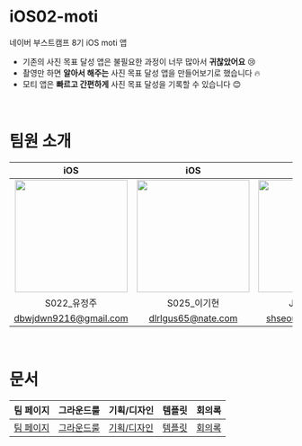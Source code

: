 # iOS02-moti
네이버 부스트캠프 8기 iOS moti 앱
- 기존의 사진 목표 달성 앱은 불필요한 과정이 너무 많아서 **귀찮았어요** 😢
- 촬영만 하면 **알아서 해주는** 사진 목표 달성 앱을 만들어보기로 했습니다 🔥
- 모티 앱은 **빠르고 간편하게** 사진 목표 달성을 기록할 수 있습니다 😊

</br>

# 팀원 소개
<table>
    <thead>
        <tr >
            <th style="text-align:center;" >iOS</th>
            <th style="text-align:center;" >iOS</th>
            <th style="text-align:center;" >BE</th>
            <th style="text-align:center;" >BE</th>
        </tr>
    </thead>
    <tbody align=center>
        <tr>
            <td><a href="https://github.com/jeongju9216"><img width="200" src="https://github.com/jeongju9216.png" /></a></td>
            <td><a href="https://github.com/looloolalaa"><img width="200" src="https://github.com/looloolalaa.png" /></a></td>
            <td><a href="https://github.com/lsh23"><img width="200" src="https://github.com/lsh23.png" /></a></td>
            <td><a href="https://github.com/Dltmd202"><img width="200" src="https://github.com/Dltmd202.png" /></a></td>
        </tr>
        <tr>
            <td>S022_유정주</td>
            <td>S025_이기현</td>
            <td>J102_이세형</td>
            <td>J107_이승환</td>
        </tr>
        <tr>
            <td><a href="dbwjdwn9216@gmail.com">dbwjdwn9216@gmail.com</a></td>
            <td><a href="dlrlgus65@nate.com">dlrlgus65@nate.com</a></td>
            <td><a href="shseoul14@gmail.com">shseoul14@gmail.com</a></td>
            <td><a href="dltmd202@gmail.com">dltmd202@gmail.com</a></td>
        </tr>
    </tbody>
</table>

</br>

# 문서
| 팀 페이지 | 그라운드룰 | 기획/디자인 | 템플릿 | 회의록 |
|---|---|---|---|---|
| [팀 페이지](https://jeong9216.notion.site/moti-003002603e5e49c48750d83668508c8e?pvs=4) | [그라운드룰](https://jeong9216.notion.site/abdf3f7229fe469186dcf11e2ba686bd?pvs=4) | [기획/디자인](https://www.figma.com/file/Qeluz7lzMO7igCvL26BymS/%EB%AA%A8%ED%8B%B0?type=design&node-id=0%3A1&mode=design&t=0no8SURD3YhZBxfp-1) | [템플릿](https://jeong9216.notion.site/dc911fa357ef4063859d8650ba46e30a?pvs=4) | [회의록](https://jeong9216.notion.site/116f25437164432db1e34ab534fe8069?pvs=4) |

